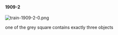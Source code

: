 #### 1909-2
![train-1909-2-0.png](https://github.com/lil-lab/nlvr/raw/master/nlvr/train/images/42/train-1909-2-0.png "train-1909-2-0.png")

one of the grey square contains exactly three objects